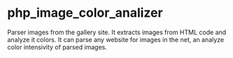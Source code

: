 # php_image_color_analizer
Parser images from the gallery site. It extracts images from HTML code and analyze it colors.
It can parse any website for images in the net, an analyze color intensivity of parsed images.
